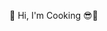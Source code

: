 👋 Hi, I'm Cooking 😎🍳
<!---
iAndresTM/iAndresTM is a ✨ special ✨ repository because its `README.md` (this file) appears on your GitHub profile.
You can click the Preview link to take a look at your changes.
--->
